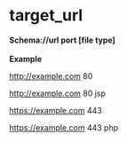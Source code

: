 <h1>target_url</h1>
<strong>Schema://url port [file type]
<br><br>
Example</strong>

http://example.com 80


http://example.com 80 jsp


https://example.com 443


https://example.com 443 php

